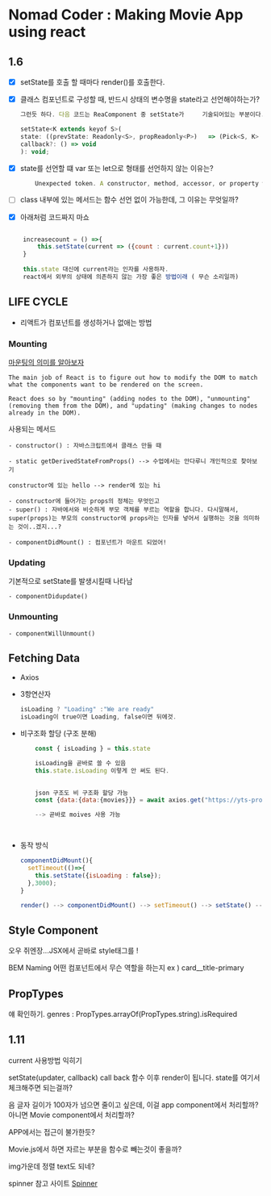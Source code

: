 # Nomad Coder : Making Movie App using react

## 1.6 

- [x] setState를 호출 할 때마다 render()를 호출한다.

- [x] 클래스 컴포넌트로 구성할 때, 반드시 상태의 변수명을 state라고 선언해야하는가? 
    ```javascript
    그런듯 하다. 다음 코드는 ReaComponent 중 setState가     기술되어있는 부분이다.

    setState<K extends keyof S>(
    state: ((prevState: Readonly<S>, propReadonly<P>)   => (Pick<S, K> | S | nu) | (Pick<S, K> | S |      null),
    callback?: () => void
    ): void;
    ``` 


- [x] state를 선언할 떄 var 또는 let으로 형태를 선언하지 않는 이유는? 

    ```javascript
        Unexpected token. A constructor, method, accessor, or property was expected.ts(1068)
    ```

- [ ] class 내부에 있는 메서드는 함수 선언 없이 가능한데, 그 이유는 무엇일까?

- [x] 아래처럼 코드짜지 마쇼

```javascript

    increasecount = () =>{
        this.setState(current => ({count : current.count+1}))
    }
    
    this.state 대신에 current라는 인자를 사용하자.
    react에서 외부의 상태에 의존하지 않는 가장 좋은 방법이래 ( 무슨 소리일까)

```

## LIFE CYCLE

- 리액트가 컴포넌트를 생성하거나 없애는 방법

### Mounting
[마운팅의 의미를 알아보자](https://stackoverflow.com/questions/31556450/what-is-mounting-in-react-js)

```
The main job of React is to figure out how to modify the DOM to match what the components want to be rendered on the screen.

React does so by "mounting" (adding nodes to the DOM), "unmounting" (removing them from the DOM), and "updating" (making changes to nodes already in the DOM).
```

사용되는 메서드

    - constructor() : 자바스크립트에서 클래스 만들 때

    - static getDerivedStateFromProps() --> 수업에서는 안다루니 개인적으로 찾아보기

    constructor에 있는 hello --> render에 있는 hi

    - constructor에 들어가는 props의 정체는 무엇인고
    - super() : 자바에서와 비슷하게 부모 객체를 부르는 역할을 합니다. 다시말해서, super(props)는 부모의 constructor에 props라는 인자를 넣어서 실행하는 것을 의미하는 것이..겠지...?
    
    - componentDidMount() : 컴포넌트가 마운트 되었어! 
        

### Updating
기본적으로 setState를 발생시킬때 나타남

    - componentDidupdate()



### Unmounting

    - componentWillUnmount()


## Fetching Data

- Axios


- 3항연산자 

    ```javascript
    isLoading ? "Loading" :"We are ready"
    isLoading이 true이면 Loading, false이면 뒤에것.
    ```

- 비구조화 할당 (구조 분해)

    ```javascript
        const { isLoading } = this.state

        isLoading을 곧바로 쓸 수 있음
        this.state.isLoading 이렇게 안 써도 된다.

        
        json 구조도 비 구조화 할당 가능
        const {data:{data:{movies}}} = await axios.get("https://yts-proxy.nomadcoders1.now.sh/list_movies.json");

        --> 곧바로 moives 사용 가능

    


    ```    

- 동작 방식

    ```javascript
    componentDidMount(){
      setTimeout(()=>{
        this.setState({isLoading : false});
      },3000);
    }

    render() --> componentDidMount() --> setTimeout() --> setState() --> render()
    ```


## Style Component

오우 쥐엔장...JSX에서 곧바로 style태그를 !

BEM Naming 어떤 컴포넌트에서 무슨 역할을 하는지 ex ) card__title-primary


## PropTypes

얘 확인하기.
genres : PropTypes.arrayOf(PropTypes.string).isRequired




## 1.11

current 사용방법 익히기

setState(updater, callback)
call back 함수 이후 render이 됩니다. state를 여기서 체크해주면 되는걸까?


음 글자 길이가 100자가 넘으면 줄이고 싶은데, 이걸 app component에서 처리할까? 아니면 Movie component에서 처리할까?

APP에서는 접근이 불가한듯?

Movie.js에서 하면 자르는 부분을 함수로 빼는것이 좋을까?

img가운데 정렬 text도 되네?

spinner 참고 사이트
[Spinner](https://projects.lukehaas.me/css-loaders/)
